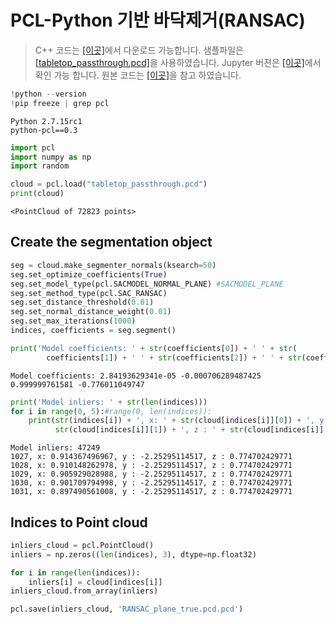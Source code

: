 
# PCL-Python 기반  바닥제거(RANSAC)

> C++ 코드는 [[이곳]](https://github.com/adioshun/gitBook_Tutorial_PCL/blob/master/Beginner/Part01-Chapter05-PCL-Cpp.cpp)에서 다운로드 가능합니다. 샘플파일은 [[tabletop_passthrough.pcd]](https://raw.githubusercontent.com/adioshun/gitBook_Tutorial_PCL/master/Beginner/sample/tabletop_passthrough.pcd)을 사용하였습니다. Jupyter 버젼은 [[이곳]](https://github.com/adioshun/gitBook_Tutorial_PCL/blob/master/Beginner/Part01-Chapter05-PCL-Python.ipynb)에서 확인 가능 합니다. 원본 코드는 [[이곳]](https://github.com/strawlab/python-pcl/blob/master/examples/official/Segmentation/Plane_model_segmentation.py)을 참고 하였습니다.



```python
!python --version 
!pip freeze | grep pcl 
```

    Python 2.7.15rc1
    python-pcl==0.3



```python
import pcl
import numpy as np
import random
```


```python
cloud = pcl.load("tabletop_passthrough.pcd")
print(cloud)
```

    <PointCloud of 72823 points>


## Create the segmentation object


```python
seg = cloud.make_segmenter_normals(ksearch=50)
seg.set_optimize_coefficients(True)
seg.set_model_type(pcl.SACMODEL_NORMAL_PLANE) #SACMODEL_PLANE
seg.set_method_type(pcl.SAC_RANSAC)
seg.set_distance_threshold(0.01)
seg.set_normal_distance_weight(0.01)
seg.set_max_iterations(1000)
indices, coefficients = seg.segment()
```


```python
print('Model coefficients: ' + str(coefficients[0]) + ' ' + str(
        coefficients[1]) + ' ' + str(coefficients[2]) + ' ' + str(coefficients[3]))
```

    Model coefficients: 2.84193629341e-05 -0.000706289487425 0.999999761581 -0.776011049747



```python
print('Model inliers: ' + str(len(indices)))
for i in range(0, 5):#range(0, len(indices)):
    print(str(indices[i]) + ', x: ' + str(cloud[indices[i]][0]) + ', y : ' +
          str(cloud[indices[i]][1]) + ', z : ' + str(cloud[indices[i]][2]))
```

    Model inliers: 47249
    1027, x: 0.914367496967, y : -2.25295114517, z : 0.774702429771
    1028, x: 0.910148262978, y : -2.25295114517, z : 0.774702429771
    1029, x: 0.905929028988, y : -2.25295114517, z : 0.774702429771
    1030, x: 0.901709794998, y : -2.25295114517, z : 0.774702429771
    1031, x: 0.897490561008, y : -2.25295114517, z : 0.774702429771


## Indices to Point cloud


```python
inliers_cloud = pcl.PointCloud()
inliers = np.zeros((len(indices), 3), dtype=np.float32)

for i in range(len(indices)):
    inliers[i] = cloud[indices[i]]
inliers_cloud.from_array(inliers)
```


```python
pcl.save(inliers_cloud, 'RANSAC_plane_true.pcd.pcd') 
```